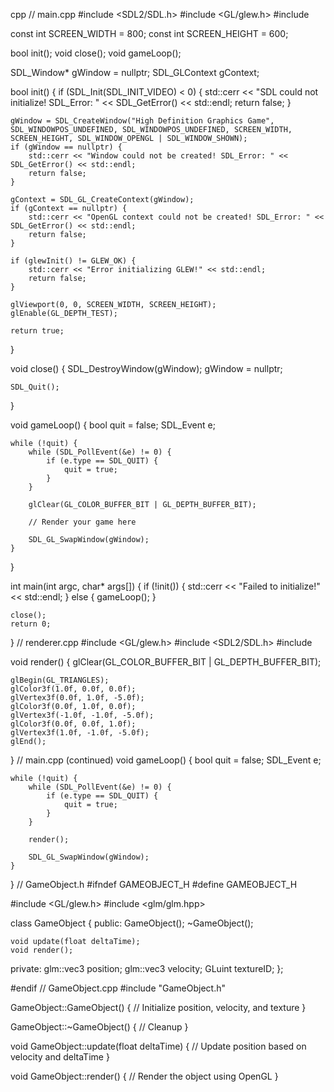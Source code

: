 cpp
// main.cpp
#include <SDL2/SDL.h>
#include <GL/glew.h>
#include <iostream>

const int SCREEN_WIDTH = 800;
const int SCREEN_HEIGHT = 600;

bool init();
void close();
void gameLoop();

SDL_Window* gWindow = nullptr;
SDL_GLContext gContext;

bool init() {
    if (SDL_Init(SDL_INIT_VIDEO) < 0) {
        std::cerr << "SDL could not initialize! SDL_Error: " << SDL_GetError() << std::endl;
        return false;
    }

    gWindow = SDL_CreateWindow("High Definition Graphics Game", SDL_WINDOWPOS_UNDEFINED, SDL_WINDOWPOS_UNDEFINED, SCREEN_WIDTH, SCREEN_HEIGHT, SDL_WINDOW_OPENGL | SDL_WINDOW_SHOWN);
    if (gWindow == nullptr) {
        std::cerr << "Window could not be created! SDL_Error: " << SDL_GetError() << std::endl;
        return false;
    }

    gContext = SDL_GL_CreateContext(gWindow);
    if (gContext == nullptr) {
        std::cerr << "OpenGL context could not be created! SDL_Error: " << SDL_GetError() << std::endl;
        return false;
    }

    if (glewInit() != GLEW_OK) {
        std::cerr << "Error initializing GLEW!" << std::endl;
        return false;
    }

    glViewport(0, 0, SCREEN_WIDTH, SCREEN_HEIGHT);
    glEnable(GL_DEPTH_TEST);

    return true;
}

void close() {
    SDL_DestroyWindow(gWindow);
    gWindow = nullptr;

    SDL_Quit();
}

void gameLoop() {
    bool quit = false;
    SDL_Event e;

    while (!quit) {
        while (SDL_PollEvent(&e) != 0) {
            if (e.type == SDL_QUIT) {
                quit = true;
            }
        }

        glClear(GL_COLOR_BUFFER_BIT | GL_DEPTH_BUFFER_BIT);

        // Render your game here

        SDL_GL_SwapWindow(gWindow);
    }
}

int main(int argc, char* args[]) {
    if (!init()) {
        std::cerr << "Failed to initialize!" << std::endl;
    } else {
        gameLoop();
    }

    close();
    return 0;
}
// renderer.cpp
#include <GL/glew.h>
#include <SDL2/SDL.h>
#include <iostream>

void render() {
    glClear(GL_COLOR_BUFFER_BIT | GL_DEPTH_BUFFER_BIT);

    glBegin(GL_TRIANGLES);
    glColor3f(1.0f, 0.0f, 0.0f);
    glVertex3f(0.0f, 1.0f, -5.0f);
    glColor3f(0.0f, 1.0f, 0.0f);
    glVertex3f(-1.0f, -1.0f, -5.0f);
    glColor3f(0.0f, 0.0f, 1.0f);
    glVertex3f(1.0f, -1.0f, -5.0f);
    glEnd();
}
// main.cpp (continued)
void gameLoop() {
    bool quit = false;
    SDL_Event e;

    while (!quit) {
        while (SDL_PollEvent(&e) != 0) {
            if (e.type == SDL_QUIT) {
                quit = true;
            }
        }

        render();

        SDL_GL_SwapWindow(gWindow);
    }
}
// GameObject.h
#ifndef GAMEOBJECT_H
#define GAMEOBJECT_H

#include <GL/glew.h>
#include <glm/glm.hpp>

class GameObject {
public:
    GameObject();
    ~GameObject();

    void update(float deltaTime);
    void render();

private:
    glm::vec3 position;
    glm::vec3 velocity;
    GLuint textureID;
};

#endif
// GameObject.cpp
#include "GameObject.h"

GameObject::GameObject() {
    // Initialize position, velocity, and texture
}

GameObject::~GameObject() {
    // Cleanup
}

void GameObject::update(float deltaTime) {
    // Update position based on velocity and deltaTime
}

void GameObject::render() {
    // Render the object using OpenGL
}
